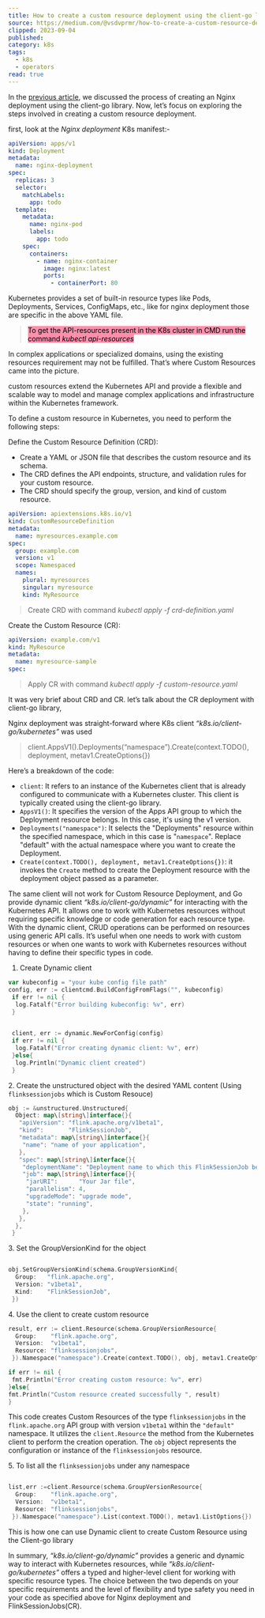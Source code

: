 ```yaml
---
title: How to create a custom resource deployment using the client-go library
source: https://medium.com/@vsdvprmr/how-to-create-a-custom-resource-deployment-using-the-client-go-library-52f7ba0587eb
clipped: 2023-09-04
published: 
category: k8s
tags:
  - k8s
  - operators
read: true
---
```


In the [previous article](https://medium.com/@vsdvprmr/performing-crud-operations-on-nginx-deployment-with-go-gin-framework-a1dfbf7846ac), we discussed the process of creating an Nginx deployment using the client-go library. Now, let’s focus on exploring the steps involved in creating a custom resource deployment.

first, look at the *Nginx deployment* K8s manifest:-
```yaml
apiVersion: apps/v1     
kind: Deployment  
metadata:  
  name: nginx-deployment  
spec:  
  replicas: 3  
  selector:  
    matchLabels:  
      app: todo  
  template:  
    metadata:  
      name: nginx-pod  
      labels:  
        app: todo  
    spec:  
      containers:  
        - name: nginx-container  
          image: nginx:latest  
          ports:  
            - containerPort: 80
```

Kubernetes provides a set of built-in resource types like Pods, Deployments, Services, ConfigMaps, etc., like for nginx deployment those are specific in the above YAML file.

> <mark style="background: #FF5582A6;">To get the API-resources present in the K8s cluster in CMD run the command *kubectl api-resources*</mark>

In complex applications or specialized domains, using the existing resources requirement may not be fulfilled. That’s where Custom Resources came into the picture.

custom resources extend the Kubernetes API and provide a flexible and scalable way to model and manage complex applications and infrastructure within the Kubernetes framework.

To define a custom resource in Kubernetes, you need to perform the following steps:

Define the Custom Resource Definition (CRD):

-   Create a YAML or JSON file that describes the custom resource and its schema.
-   The CRD defines the API endpoints, structure, and validation rules for your custom resource.
-   The CRD should specify the group, version, and kind of custom resource.

```yaml
apiVersion: apiextensions.k8s.io/v1  
kind: CustomResourceDefinition  
metadata:  
  name: myresources.example.com  
spec:  
  group: example.com  
  version: v1  
  scope: Namespaced  
  names:  
    plural: myresources  
    singular: myresource  
    kind: MyResource
```

> Create CRD with command *kubectl apply -f crd-definition.yaml*

Create the Custom Resource (CR):
```yaml
apiVersion: example.com/v1  
kind: MyResource  
metadata:  
  name: myresource-sample  
spec:  
```

> Apply CR with command *kubectl apply -f custom-resource.yaml*

It was very brief about CRD and CR. let’s talk about the CR deployment with client-go library,

Nginx deployment was straight-forward where K8s client *“k8s.io/client-go/kubernetes”* was used

> client.AppsV1().Deployments(“namespace”).Create(context.TODO(), deployment, metav1.CreateOptions{})

Here’s a breakdown of the code:

-   `client`: It refers to an instance of the Kubernetes client that is already configured to communicate with a Kubernetes cluster. This client is typically created using the client-go library.
-   `AppsV1()`: It specifies the version of the Apps API group to which the Deployment resource belongs. In this case, it's using the v1 version.
-   `Deployments("namespace")`: It selects the "Deployments" resource within the specified namespace, which in this case is "`namespace`". Replace "default" with the actual namespace where you want to create the Deployment.
-   `Create(context.TODO(), deployment, metav1.CreateOptions{})`: it invokes the `Create` method to create the Deployment resource with the deployment object passed as a parameter.

The same client will not work for Custom Resource Deployment, and Go provide dynamic client *“k8s.io/client-go/dynamic”* for interacting with the Kubernetes API. It allows one to work with Kubernetes resources without requiring specific knowledge or code generation for each resource type. With the dynamic client, CRUD operations can be performed on resources using generic API calls. It’s useful when one needs to work with custom resources or when one wants to work with Kubernetes resources without having to define their specific types in code.

1.  Create Dynamic client

```go
var kubeconfig = "your kube config file path"  
config, err := clientcmd.BuildConfigFromFlags("", kubeconfig)  
 if err != nil {  
  log.Fatalf("Error building kubeconfig: %v", err)  
 }

  
 client, err := dynamic.NewForConfig(config)  
 if err != nil {  
  log.Fatalf("Error creating dynamic client: %v", err)  
 }else{  
  log.Println("Dynamic client created")  
 }
```

2\. Create the unstructured object with the desired YAML content (Using `flinksessionjobs` which is Custom Resouce)

```go
obj := &unstructured.Unstructured{  
  Object: map\[string\]interface{}{  
   "apiVersion": "flink.apache.org/v1beta1",  
   "kind":       "FlinkSessionJob",  
   "metadata": map\[string\]interface{}{  
    "name": "name of your application",  
   },  
   "spec": map\[string\]interface{}{  
    "deploymentName": "Deployment name to which this FlinkSessionJob belongs",  
    "job": map\[string\]interface{}{  
     "jarURI":      "Your Jar file",  
     "parallelism": 4,  
     "upgradeMode": "upgrade mode",  
     "state": "running",  
    },  
   },  
  },  
 }
```

3\. Set the GroupVersionKind for the object
```go

obj.SetGroupVersionKind(schema.GroupVersionKind{  
  Group:   "flink.apache.org",  
  Version: "v1beta1",  
  Kind:    "FlinkSessionJob",  
 })
```

4\. Use the client to create custom resource

```go
result, err := client.Resource(schema.GroupVersionResource{  
  Group:    "flink.apache.org",  
  Version:  "v1beta1",  
  Resource: "flinksessionjobs",  
 }).Namespace("namespace").Create(context.TODO(), obj, metav1.CreateOptions{})

if err != nil {  
 fmt.Println("Error creating custom resource: %v", err)  
}else{  
fmt.Println("Custom resource created successfully ", result)  
}
```

This code creates Custom Resources of the type `flinksessionjobs` in the `flink.apache.org` API group with version `v1beta1` within the `"default"` namespace. It utilizes the `client.Resource` the method from the Kubernetes client to perform the creation operation. The `obj` object represents the configuration or instance of the `flinksessionjobs` resource.

5\. To list all the `flinksessionjobs` under any namespace
```go

list,err :=client.Resource(schema.GroupVersionResource{  
  Group:    "flink.apache.org",  
  Version:  "v1beta1",  
  Resource: "flinksessionjobs",  
 }).Namespace("namespace").List(context.TODO(), metav1.ListOptions{})
```

This is how one can use Dynamic client to create Custom Resource using the Client-go library

In summary, *“k8s.io/client-go/dynamic”* provides a generic and dynamic way to interact with Kubernetes resources, while *“k8s.io/client-go/kubernetes”* offers a typed and higher-level client for working with specific resource types. The choice between the two depends on your specific requirements and the level of flexibility and type safety you need in your code as specified above for Nginx deployment and FlinkSessionJobs(CR).